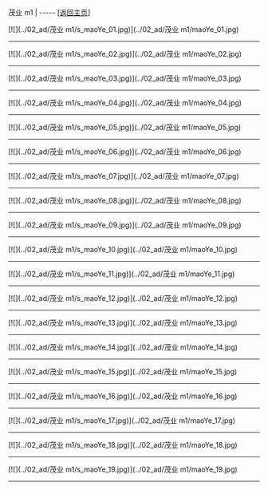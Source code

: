 
茂业 m1   | ----- [[返回主页](mainMd.md)]


[![](../02_ad/茂业 m1/s_maoYe_01.jpg)](../02_ad/茂业 m1/maoYe_01.jpg)

 --- 

[![](../02_ad/茂业 m1/s_maoYe_02.jpg)](../02_ad/茂业 m1/maoYe_02.jpg)

 --- 

[![](../02_ad/茂业 m1/s_maoYe_03.jpg)](../02_ad/茂业 m1/maoYe_03.jpg)

 --- 

[![](../02_ad/茂业 m1/s_maoYe_04.jpg)](../02_ad/茂业 m1/maoYe_04.jpg)

 --- 

[![](../02_ad/茂业 m1/s_maoYe_05.jpg)](../02_ad/茂业 m1/maoYe_05.jpg)

 --- 

[![](../02_ad/茂业 m1/s_maoYe_06.jpg)](../02_ad/茂业 m1/maoYe_06.jpg)

 --- 

[![](../02_ad/茂业 m1/s_maoYe_07.jpg)](../02_ad/茂业 m1/maoYe_07.jpg)

 --- 

[![](../02_ad/茂业 m1/s_maoYe_08.jpg)](../02_ad/茂业 m1/maoYe_08.jpg)

 --- 

[![](../02_ad/茂业 m1/s_maoYe_09.jpg)](../02_ad/茂业 m1/maoYe_09.jpg)

 --- 

[![](../02_ad/茂业 m1/s_maoYe_10.jpg)](../02_ad/茂业 m1/maoYe_10.jpg)

 --- 

[![](../02_ad/茂业 m1/s_maoYe_11.jpg)](../02_ad/茂业 m1/maoYe_11.jpg)

 --- 

[![](../02_ad/茂业 m1/s_maoYe_12.jpg)](../02_ad/茂业 m1/maoYe_12.jpg)

 --- 

[![](../02_ad/茂业 m1/s_maoYe_13.jpg)](../02_ad/茂业 m1/maoYe_13.jpg)

 --- 

[![](../02_ad/茂业 m1/s_maoYe_14.jpg)](../02_ad/茂业 m1/maoYe_14.jpg)

 --- 

[![](../02_ad/茂业 m1/s_maoYe_15.jpg)](../02_ad/茂业 m1/maoYe_15.jpg)

 --- 

[![](../02_ad/茂业 m1/s_maoYe_16.jpg)](../02_ad/茂业 m1/maoYe_16.jpg)

 --- 

[![](../02_ad/茂业 m1/s_maoYe_17.jpg)](../02_ad/茂业 m1/maoYe_17.jpg)

 --- 

[![](../02_ad/茂业 m1/s_maoYe_18.jpg)](../02_ad/茂业 m1/maoYe_18.jpg)

 --- 

[![](../02_ad/茂业 m1/s_maoYe_19.jpg)](../02_ad/茂业 m1/maoYe_19.jpg)

 --- 
